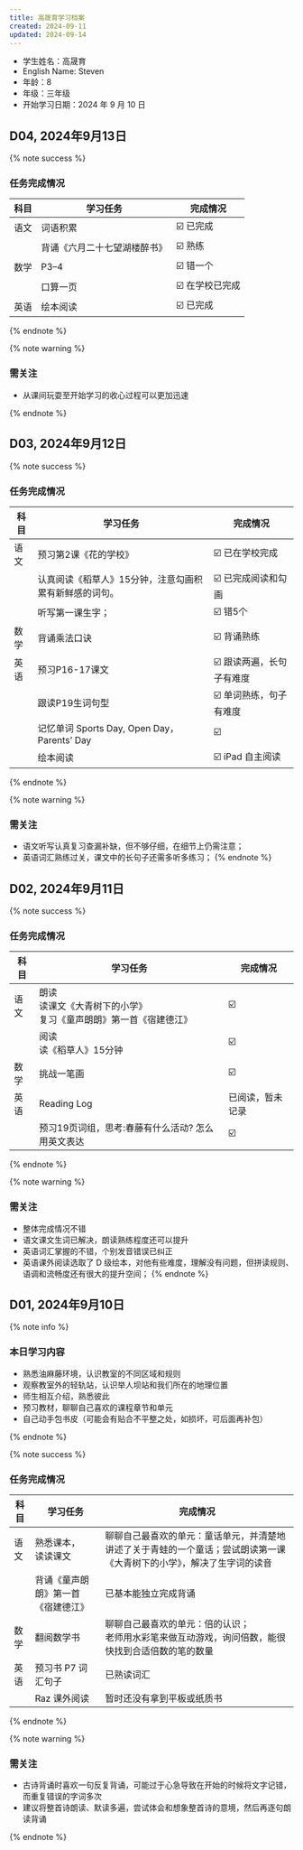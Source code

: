 ```yaml
---
title: 高晟育学习档案
created: 2024-09-11
updated: 2024-09-14
---
```


- 学生姓名：高晟育
- English Name: Steven
- 年龄：8
- 年级：三年级
- 开始学习日期：2024 年 9 月 10 日

## D04, 2024年9月13日

{% note success %}

### 任务完成情况

| 科目  | 学习任务           | 完成情况      |
| --- | -------------- | --------- |
| 语文  | 词语积累           | ☑️ 已完成    |
|     | 背诵《六月二十七望湖楼醉书》 | ☑️ 熟练     |
| 数学  | P3–4           | ☑️ 错一个    |
|     | 口算一页           | ☑️ 在学校已完成 |
| 英语  | 绘本阅读           | ☑️ 已完成    |

{% endnote %}

{% note warning %}

### 需关注

- 从课间玩耍至开始学习的收心过程可以更加迅速

{% endnote %}

## D03, 2024年9月12日

{% note success %}

### 任务完成情况

| 科目  | 学习任务                                   | 完成情况           |
| --- | -------------------------------------- | -------------- |
| 语文  | 预习第2课《花的学校》                            | ☑️ 已在学校完成      |
|     | 认真阅读《稻草人》15分钟，注意勾画积累有新鲜感的词句。           | ☑️ 已完成阅读和勾画    |
|     | 听写第一课生字；                               | ☑️ 错5个         |
| 数学  | 背诵乘法口诀                                 | ☑️ 背诵熟练        |
| 英语  | 预习P16-17课文                             | ☑️ 跟读两遍，长句子有难度 |
|     | 跟读P19生词句型                              | ☑️ 单词熟练，句子有难度  |
|     | 记忆单词 Sports Day, Open Day，Parents’ Day | ☑️             |
|     | 绘本阅读                                   | ☑️ iPad 自主阅读   |

{% endnote %}

{% note warning %}

### 需关注

- 语文听写认真复习查漏补缺，但不够仔细，在细节上仍需注意；
- 英语词汇熟练过关，课文中的长句子还需多听多练习；
{% endnote %}

## D02, 2024年9月11日

{% note success %}

### 任务完成情况

| 科目  | 学习任务                                    | 完成情况     |
| --- | --------------------------------------- | -------- |
| 语文  | 朗读<br>读课文《大青树下的小学》<br>复习《童声朗朗》第一首《宿建德江》 | ☑️       |
|     | 阅读<br>读《稻草人》15分钟                        | ☑️       |
| 数学  | 挑战一笔画                                   | ☑️       |
| 英语  | Reading Log                             | 已阅读，暂未记录 |
|     | 预习19页词组，思考:春藤有什么活动? 怎么用英文表达             | ☑️       |


{% endnote %}

{% note warning %}

### 需关注

- 整体完成情况不错
- 语文课文生词已解决，朗读熟练程度还可以提升
- 英语词汇掌握的不错，个别发音错误已纠正
- 英语课外阅读选取了 D 级绘本，对他有些难度，理解没有问题，但拼读规则、语调和流畅度还有很大的提升空间；
{% endnote %}

## D01, 2024年9月10日

{% note info %}

### 本日学习内容

- 熟悉油麻藤环境，认识教室的不同区域和规则
- 观察教室外的轻轨站，认识举人坝站和我们所在的地理位置
- 师生相互介绍，熟悉彼此
- 预习教材，聊聊自己喜欢的课程章节和单元
- 自己动手包书皮（可能会有贴合不平整之处，如损坏，可后面再补包）

{% endnote %}

{% note success %}

### 任务完成情况

| 科目  | 学习任务              | 完成情况                                                        |
| --- | ----------------- | ----------------------------------------------------------- |
| 语文  | 熟悉课本，<br>读读课文     | 聊聊自己最喜欢的单元：童话单元，并清楚地讲述了关于青蛙的一个童话；尝试朗读第一课《大青树下的小学》，解决了生字词的读音 |
|     | 背诵《童声朗朗》第一首《宿建德江》 | 已基本能独立完成背诵                                                  |
| 数学  | 翻阅数学书             | 聊聊自己最喜欢的单元：倍的认识；<br>老师用水彩笔来做互动游戏，询问倍数，能很快找到合适倍数的笔的数量        |
| 英语  | 预习书 P7 词汇句子       | 已熟读词汇                                                       |
|     | Raz 课外阅读          | 暂时还没有拿到平板或纸质书                                               |
{% endnote %}

{% note warning %}

### 需关注

- 古诗背诵时喜欢一句反复背诵，可能过于心急导致在开始的时候将文字记错，而重复错误的字词多次
- 建议将整首诗朗读、默读多遍，尝试体会和想象整首诗的意境，然后再逐句朗读背诵

{% endnote %}
